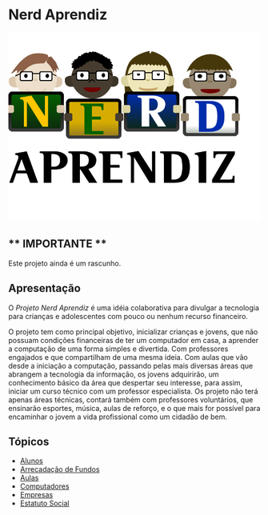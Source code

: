 # Nerd Aprendiz

![Nerd Aprendiz Logo](assets/nerdaprendiz_tablet.png)

## ** IMPORTANTE **

Este projeto ainda é um rascunho.

## Apresentação

O *Projeto Nerd Aprendiz* é uma idéia colaborativa para divulgar a tecnologia para crianças e adolescentes com pouco ou nenhum recurso financeiro.

O projeto tem como principal objetivo, inicializar crianças e jovens, que não possuam condições financeiras de ter um computador em casa, a aprender a computação de uma forma simples e divertida. Com professores engajados e que compartilham de uma mesma ideia. 
 Com aulas que vão desde a iniciação a computação, passando pelas mais diversas áreas que abrangem a tecnologia da informação, os jovens adquirirão, um conhecimento básico da área que despertar seu interesse, para assim, iniciar um curso técnico com um professor especialista.
Os projeto não terá apenas áreas técnicas, contará também com professores voluntários, que ensinarão esportes, música, aulas de reforço, e o que mais for possível para encaminhar o jovem a vida profissional como um cidadão de bem.

## Tópicos


* [Alunos](docs/Alunos.md)
* [Arrecadação de Fundos](Arrecadação-de-Fundos.md)
* [Aulas](docs/Aulas.md)
* [Computadores](docs/Computadores.md)
* [Empresas](docs/Empresas.md)
* [Estatuto Social](docs/estatuto-social.md)
